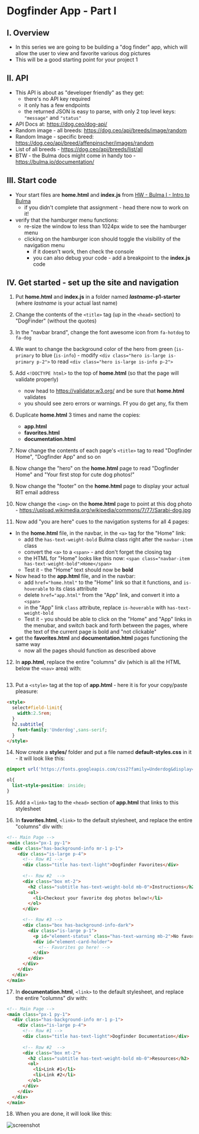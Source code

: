# Dogfinder App - Part I

## I. Overview

- In this series we are going to be building a "dog finder" app, which will allow the user to view and favorite various dog pictures
- This will be a good starting point for your project 1

## II. API
 
- This API is about as "developer friendly" as they get:
  - there's no API key required
  - it only has a few endpoints
  - the returned JSON is easy to parse, with only 2 top level keys:  `"message"` and ``"status"``
- API Docs at: https://dog.ceo/dog-api/
- Random image - all breeds: https://dog.ceo/api/breeds/image/random
- Random Image - specific breed: https://dog.ceo/api/breed/affenpinscher/images/random
- List of all breeds - https://dog.ceo/api/breeds/list/all
- BTW - the Bulma docs might come in handy too - https://bulma.io/documentation/

## III. Start code

- Your start files are **home.html** and **index.js** from [HW - Bulma I - Intro to Bulma](https://github.com/tonethar/IGME-330-Master/blob/master/notes/HW-bulma-1.md)
  - if you didn't complete that assignment - head there now to work on it!
- verify that the hamburger menu functions:
  - re-size the window to less than 1024px wide to see the hamburger menu
  - clicking on the hamburger icon should toggle the visibility of the navigation menu 
    - if it doesn't work, then check the console
    - you can also debug your code - add a breakpoint to the **index.js** code 
    
    
## IV. Get started - set up the site and navigation

1) Put **home.html** and **index.js** in a folder named ***lastname*-p1-starter** (where *lastname* is your actual last name)

2) Change the contents of the `<title>` tag (up in the `<head>` section) to "DogFinder" (without the quotes) 

3) In the "navbar brand", change the font awesome icon from `fa-hotdog` to `fa-dog`

4) We want to change the background color of the hero from green (`is-primary` to blue (`is-info`) - modify `<div class="hero is-large is-primary p-2">` to read `<div class="hero is-large is-info p-2">`

5) Add `<!DOCTYPE html>` to the top of **home.html** (so that the page will validate properly)

    - now head to https://validator.w3.org/ and be sure that **home.html** validates
    - you should see zero errors or warnings. Ff you do get any, fix them

6) Duplicate **home.html** 3 times and name the copies:

    - **app.html**
    - **favorites.html**
    - **documentation.html**

7) Now change the contents of each page's `<title>` tag to read "Dogfinder Home", "Dogfinder App" and so on

8) Now change the "hero" on the **home.html** page to read "Dogfinder Home" and "Your first stop for cute dog photos!"

9) Now change the "footer" on the **home.html** page to display your actual RIT email address

10) Now change the `<img>` on the **home.html** page to point at this dog photo - https://upload.wikimedia.org/wikipedia/commons/7/77/Sarabi-dog.jpg

11) Now add "you are here" cues to the navigation systems for all 4 pages:

  - In the **home.html** file, in the navbar, in the `<a>` tag for the "Home" link:
    -  add the `has-text-weight-bold` Bulma class right after the `navbar-item` class
    -  convert the `<a>` to a `<span>` - and don't forget the closing tag
    -  the HTML for "Home" looks like this now: `<span class="navbar-item has-text-weight-bold">Home</span>`
      - Test it - the "Home" text should now be **bold**
  - Now head to the **app.html** file, and in the navbar:
    - add `href="home.html"` to the "Home" link so that it functions, and `is-hoverable` to its class attribute
    - delete `href="app.html"` from the "App" link, and convert it into a `<span>`
    - in the "App" link `class` attribute, replace `is-hoverable` with `has-text-weight-bold`
    - Test it - you should be able to click on the "Home" and "App" links in the menubar, and switch back and forth between the pages, where the text of the current page is bold and "not clickable"
  - get the **favorites.html** and **documentation.html** pages functioning the same way
    - now all the pages should function as described above

12) In **app.html**, replace the entire "columns" div (which is all the HTML below the `<nav>` area) with:


```html

```

13) Put a `<style>` tag at the top of **app.html** - here it is for your copy/paste pleasure:

```html
<style>
  select#field-limit{
    width:2.5rem;
  }
  h2.subtitle{
    font-family:'Underdog',sans-serif;
  }
</style>
```

14) Now create a **styles/** folder and put a file named **default-styles.css** in it - it will look like this:

```css
@import url('https://fonts.googleapis.com/css2?family=Underdog&display=swap');

ol{
  list-style-position: inside;
}
```

15) Add a `<link>` tag to the `<head>` section of **app.html** that links to this stylesheet


16) In **favorites.html**, `<link>` to the default stylesheet, and replace the entire "columns" div with:

```html
<!-- Main Page -->
<main class="px-1 py-1">
  <div class="has-background-info mr-1 p-1"> 
    <div class="is-large p-4">
      <!-- Row #1 -->
      <div class="title has-text-light">Dogfinder Favorites</div>
      
      <!-- Row #2  -->
      <div class="box mt-2">
        <h2 class="subtitle has-text-weight-bold mb-0">Instructions</h2>
        <ol>
          <li>Checkout your favorite dog photos below!</li>
        </ol>
      </div>

      <!-- Row #3 -->
      <div class="box has-background-info-dark"> 
        <div class="is-large p-1">
          <p id="element-status" class="has-text-warning mb-2">No favorites yet</p>
          <div id="element-card-holder">
            <!-- Favorites go here! -->
          </div>
        </div>
      </div>
    </div>
  </div>
</main>
```

17) In **documentation.html**, `<link>` to the default stylesheet, and replace the entire "columns" div with:


```html
<!-- Main Page -->
<main class="px-1 py-1">
  <div class="has-background-info mr-1 p-1"> 
    <div class="is-large p-4">
      <!-- Row #1 -->
      <div class="title has-text-light">Dogfinder Documentation</div>
      
      <!-- Row #2  -->
      <div class="box mt-2">
        <h2 class="subtitle has-text-weight-bold mb-0">Resources</h2>
        <ol>
          <li>Link #1</li>
          <li>Link #2</li>
        </ol>
      </div>
    </div>
  </div>
</main>
```


18) When you are done, it will look like this:


![screenshot](_images/df-1.png)
    
  




 


